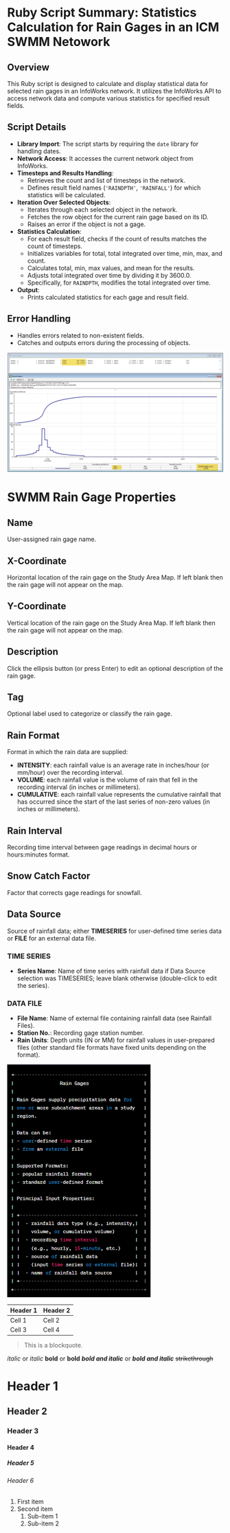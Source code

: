 # Ruby Script Summary: Statistics Calculation for Rain Gages in an ICM SWMM Netowork

## Overview
This Ruby script is designed to calculate and display statistical data for selected rain gages in an InfoWorks network. It utilizes the InfoWorks API to access network data and compute various statistics for specified result fields.

## Script Details
- **Library Import**: The script starts by requiring the `date` library for handling dates.
- **Network Access**: It accesses the current network object from InfoWorks.
- **Timesteps and Results Handling**:
  - Retrieves the count and list of timesteps in the network.
  - Defines result field names (`'RAINDPTH'`, `'RAINFALL'`) for which statistics will be calculated.
- **Iteration Over Selected Objects**:
  - Iterates through each selected object in the network.
  - Fetches the row object for the current rain gage based on its ID.
  - Raises an error if the object is not a gage.
- **Statistics Calculation**:
  - For each result field, checks if the count of results matches the count of timesteps.
  - Initializes variables for total, total integrated over time, min, max, and count.
  - Calculates total, min, max values, and mean for the results.
  - Adjusts total integrated over time by dividing it by 3600.0.
  - Specifically, for `RAINDPTH`, modifies the total integrated over time.
- **Output**:
  - Prints calculated statistics for each gage and result field.

## Error Handling
- Handles errors related to non-existent fields.
- Catches and outputs errors during the processing of objects.

![Alt text](image-2.png)

# SWMM Rain Gage Properties

## Name
User-assigned rain gage name.

## X-Coordinate
Horizontal location of the rain gage on the Study Area Map. If left blank then the rain gage will not appear on the map.

## Y-Coordinate
Vertical location of the rain gage on the Study Area Map. If left blank then the rain gage will not appear on the map.

## Description
Click the ellipsis button (or press Enter) to edit an optional description of the rain gage.

## Tag
Optional label used to categorize or classify the rain gage.

## Rain Format
Format in which the rain data are supplied:
- **INTENSITY**: each rainfall value is an average rate in inches/hour (or mm/hour) over the recording interval.
- **VOLUME**: each rainfall value is the volume of rain that fell in the recording interval (in inches or millimeters).
- **CUMULATIVE**: each rainfall value represents the cumulative rainfall that has occurred since the start of the last series of non-zero values (in inches or millimeters).

## Rain Interval
Recording time interval between gage readings in decimal hours or hours:minutes format.

## Snow Catch Factor
Factor that corrects gage readings for snowfall.

## Data Source
Source of rainfall data; either **TIMESERIES** for user-defined time series data or **FILE** for an external data file.

### TIME SERIES

- **Series Name**: Name of time series with rainfall data if Data Source selection was TIMESERIES; leave blank otherwise (double-click to edit the series).

### DATA FILE

- **File Name**: Name of external file containing rainfall data (see Rainfall Files).
- **Station No.**: Recording gage station number.
- **Rain Units**: Depth units (IN or MM) for rainfall values in user-prepared files (other standard file formats have fixed units depending on the format).

![Alt text](image.png)

| Header 1 | Header 2 |
|----------|----------|
| Cell 1   | Cell 2   |
| Cell 3   | Cell 4   |

> This is a blockquote.

*italic* or _italic_
**bold** or __bold__
**_bold and italic_** or *__bold and italic__*
~~strikethrough~~

# Header 1
## Header 2
### Header 3
#### Header 4
##### Header 5
###### Header 6

1. First item
2. Second item
   1. Sub-item 1
   2. Sub-item 2


